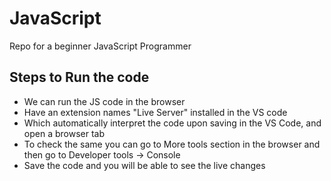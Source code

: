 # JavaScript

Repo for a beginner JavaScript Programmer

## Steps to Run the code

- We can run the JS code in the browser
- Have an extension names "Live Server" installed in the VS code
- Which automatically interpret the code upon saving in the VS Code, and open a browser tab
- To check the same you can go to More tools section in the browser and then go to Developer tools -> Console 
- Save the code and you will be able to see the live changes
